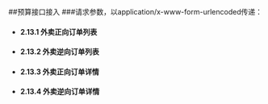 ##预算接口接入
###请求参数，以application/x-www-form-urlencoded传递：
- #### 2.13.1 外卖正向订单列表
- #### 2.13.2 外卖逆向订单列表
- #### 2.13.3 外卖正向订单详情
- #### 2.13.4 外卖逆向订单详情
